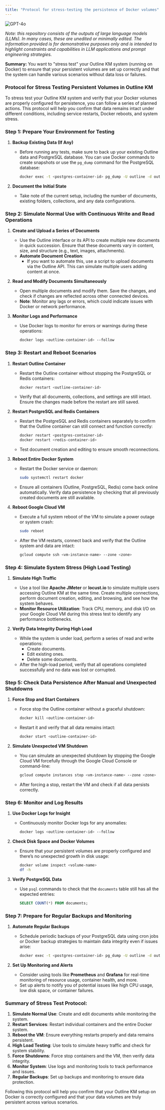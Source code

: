 ```yaml
---
title: "Protocol for stress-testing the persistence of Docker volumes"
---
```

![GPT-4o](https://img.shields.io/badge/GPT--4o-3333FF?style=for-the-badge&logo=openai&logoColor=white)



*Note: this repository consists of the outputs of large language models (LLMs). In many cases, these are unedited or minimally edited. The information provided is for demonstrative purposes only and is intended to highlight constraints and capabilities in LLM applications and prompt engineering strategies.*


**Summary:** You want to "stress test" your Outline KM system (running on Docker) to ensure that your persistent volumes are set up correctly and that the system can handle various scenarios without data loss or failures.

### Protocol for Stress Testing Persistent Volumes in Outline KM

To stress test your Outline KM system and verify that your Docker volumes are properly configured for persistence, you can follow a series of planned actions. This protocol will help you confirm that data remains intact under different conditions, including service restarts, Docker reboots, and system stress.

### Step 1: Prepare Your Environment for Testing

1. **Backup Existing Data (If Any)**
   - Before running any tests, make sure to back up your existing Outline data and PostgreSQL database. You can use Docker commands to create snapshots or use the `pg_dump` command for the PostgreSQL database:
     ```bash
     docker exec -t <postgres-container-id> pg_dump -U outline -d outline > backup.sql
     ```

2. **Document the Initial State**
   - Take note of the current setup, including the number of documents, existing folders, collections, and any data configurations.

### Step 2: Simulate Normal Use with Continuous Write and Read Operations

1. **Create and Upload a Series of Documents**
   - Use the Outline interface or its API to create multiple new documents in quick succession. Ensure that these documents vary in content, size, and structure (e.g., text, images, attachments).
   - **Automate Document Creation**:
     - If you want to automate this, use a script to upload documents via the Outline API. This can simulate multiple users adding content at once.

2. **Read and Modify Documents Simultaneously**
   - Open multiple documents and modify them. Save the changes, and check if changes are reflected across other connected devices.
   - **Note**: Monitor any lags or errors, which could indicate issues with Docker or network performance.

3. **Monitor Logs and Performance**
   - Use Docker logs to monitor for errors or warnings during these operations:
     ```bash
     docker logs <outline-container-id> --follow
     ```

### Step 3: Restart and Reboot Scenarios

1. **Restart Outline Container**
   - Restart the Outline container without stopping the PostgreSQL or Redis containers:
     ```bash
     docker restart <outline-container-id>
     ```
   - Verify that all documents, collections, and settings are still intact. Ensure the changes made before the restart are still saved.

2. **Restart PostgreSQL and Redis Containers**
   - Restart the PostgreSQL and Redis containers separately to confirm that the Outline container can still connect and function correctly:
     ```bash
     docker restart <postgres-container-id>
     docker restart <redis-container-id>
     ```
   - Test document creation and editing to ensure smooth reconnections.

3. **Reboot Entire Docker System**
   - Restart the Docker service or daemon:
     ```bash
     sudo systemctl restart docker
     ```
   - Ensure all containers (Outline, PostgreSQL, Redis) come back online automatically. Verify data persistence by checking that all previously created documents are still available.

4. **Reboot Google Cloud VM**
   - Execute a full system reboot of the VM to simulate a power outage or system crash:
     ```bash
     sudo reboot
     ```
   - After the VM restarts, connect back and verify that the Outline system and data are intact:
     ```bash
     gcloud compute ssh <vm-instance-name> --zone <zone>
     ```

### Step 4: Simulate System Stress (High Load Testing)

1. **Simulate High Traffic**
   - Use a tool like **Apache JMeter** or **locust.io** to simulate multiple users accessing Outline KM at the same time. Create multiple connections, perform document creation, editing, and browsing, and see how the system behaves.
   - **Monitor Resource Utilization**: Track CPU, memory, and disk I/O on your Google Cloud VM during this stress test to identify any performance bottlenecks.

2. **Verify Data Integrity During High Load**
   - While the system is under load, perform a series of read and write operations:
     - Create documents.
     - Edit existing ones.
     - Delete some documents.
   - After the high-load period, verify that all operations completed successfully and no data was lost or corrupted.

### Step 5: Check Data Persistence After Manual and Unexpected Shutdowns

1. **Force Stop and Start Containers**
   - Force stop the Outline container without a graceful shutdown:
     ```bash
     docker kill <outline-container-id>
     ```
   - Restart it and verify that all data remains intact:
     ```bash
     docker start <outline-container-id>
     ```

2. **Simulate Unexpected VM Shutdown**
   - You can simulate an unexpected shutdown by stopping the Google Cloud VM forcefully through the Google Cloud Console or command-line:
     ```bash
     gcloud compute instances stop <vm-instance-name> --zone <zone>
     ```
   - After forcing a stop, restart the VM and check if all data persists correctly.

### Step 6: Monitor and Log Results

1. **Use Docker Logs for Insight**
   - Continuously monitor Docker logs for any anomalies:
     ```bash
     docker logs <outline-container-id> --follow
     ```

2. **Check Disk Space and Docker Volumes**
   - Ensure that your persistent volumes are properly configured and there’s no unexpected growth in disk usage:
     ```bash
     docker volume inspect <volume-name>
     df -h
     ```

3. **Verify PostgreSQL Data**
   - Use `psql` commands to check that the `documents` table still has all the expected entries:
     ```sql
     SELECT COUNT(*) FROM documents;
     ```

### Step 7: Prepare for Regular Backups and Monitoring

1. **Automate Regular Backups**
   - Schedule periodic backups of your PostgreSQL data using cron jobs or Docker backup strategies to maintain data integrity even if issues arise:
     ```bash
     docker exec -t <postgres-container-id> pg_dump -U outline -d outline > /path/to/backup/daily_backup.sql
     ```

2. **Set Up Monitoring and Alerts**
   - Consider using tools like **Prometheus** and **Grafana** for real-time monitoring of resource usage, container health, and more.
   - Set up alerts to notify you of potential issues like high CPU usage, low disk space, or container failures.

### Summary of Stress Test Protocol:
1. **Simulate Normal Use**: Create and edit documents while monitoring the system.
2. **Restart Services**: Restart individual containers and the entire Docker system.
3. **Reboot the VM**: Ensure everything restarts properly and data remains persistent.
4. **High Load Testing**: Use tools to simulate heavy traffic and check for system stability.
5. **Force Shutdowns**: Force stop containers and the VM, then verify data integrity.
6. **Monitor System**: Use logs and monitoring tools to track performance and issues.
7. **Regular Backups**: Set up backups and monitoring to ensure data protection.

Following this protocol will help you confirm that your Outline KM setup on Docker is correctly configured and that your data volumes are truly persistent across various scenarios.
